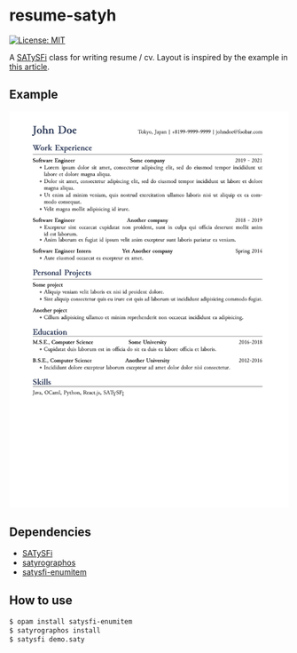 # resume-satyh

[![License: MIT](https://img.shields.io/badge/License-MIT-yellow.svg)](./LICENSE)

A [SATySFi](https://github.com/gfngfn/SATySFi) class for writing resume / cv. Layout is inspired by the example in [this article](https://www.careercup.com/resume).

## Example

![Demo resume](./demo.png)

## Dependencies

- [SATySFi](https://github.com/gfngfn/SATySFi)
- [satyrographos](https://github.com/na4zagin3/satyrographos)
- [satysfi-enumitem](https://github.com/monaqa/satysfi-enumitem)

## How to use

```shell
$ opam install satysfi-enumitem
$ satyrographos install
$ satysfi demo.saty
```
